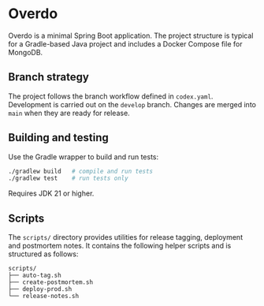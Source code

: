 # Overdo

Overdo is a minimal Spring Boot application. The project structure
is typical for a Gradle-based Java project and includes a
Docker Compose file for MongoDB.

## Branch strategy

The project follows the branch workflow defined in `codex.yaml`.
Development is carried out on the `develop` branch. Changes are
merged into `main` when they are ready for release.

## Building and testing

Use the Gradle wrapper to build and run tests:

```bash
./gradlew build   # compile and run tests
./gradlew test    # run tests only
```

Requires JDK 21 or higher.

## Scripts

The `scripts/` directory provides utilities for release tagging,
deployment and postmortem notes. It contains the following helper
scripts and is structured as follows:

```text
scripts/
├── auto-tag.sh
├── create-postmortem.sh
├── deploy-prod.sh
└── release-notes.sh
```
